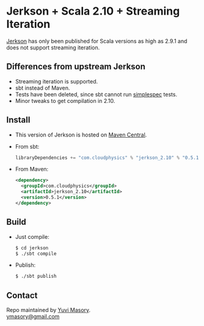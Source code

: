 # Jerkson + Scala 2.10 + Streaming Iteration #

[Jerkson](https://github.com/codahale/jerkson) has only been published for
Scala versions as high as 2.9.1 and does not support streaming iteration.

## Differences from upstream Jerkson ##

- Streaming iteration is supported.
- sbt instead of Maven.
- Tests have been deleted, since sbt cannot run
  [simplespec](https://github.com/SimpleFinance/simplespec) tests.
- Minor tweaks to get compilation in 2.10.

## Install ##

- This version of Jerkson is hosted on
[Maven Central](http://central.maven.org/maven2/com/cloudphysics/).
- From sbt:

  ```scala
  libraryDependencies += "com.cloudphysics" % "jerkson_2.10" % "0.5.1"
  ```
- From Maven:

  ```xml
  <dependency>
    <groupId>com.cloudphysics</groupId>
    <artifactId>jerkson_2.10</artifactId>
    <version>0.5.1</version>
  </dependency>
  ```

## Build ##

- Just compile:
  ```sh
  $ cd jerkson
  $ ./sbt compile
  ```
- Publish:
  ```sh
  $ ./sbt publish
  ```

## Contact ##

Repo maintained by [Yuvi Masory](http://yuvimasory.com).  
[ymasory@gmail.com](ymasory@gmail.com)
